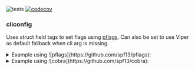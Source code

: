 ![tests](https://github.com/aweis89/cliconfig/workflows/Test/badge.svg?branch=main)
[![codecov](https://codecov.io/gh/aweis89/cliconfig/branch/main/graph/badge.svg?token=5VPE4QXYWA)](https://codecov.io/gh/aweis89/cliconfig)
### cliconfig
Uses struct field tags to set flags using [pflags](https://github.com/spf13/pflags).
Can also be set to use Viper as default fallback when cli arg is missing.

<details>
<summary>Example using ![pflags](https://github.com/spf13/pflags):</summary>
```console
$ bat main.go
```	
```go
package main

import (
        "fmt"

        "github.com/aweis89/cliconfig"
        "github.com/spf13/pflag"
)

type config struct {
        Port     int    `arg:"port" short:"p" desc:"sets server port"`
        Password string `arg:"password" desc:"my super secret password"`
}

func main() {
        c := config{}
        cliconfig.SetFlags(pflag.CommandLine, c)
        pflag.Parse()
        cliconfig.Populate(pflag.CommandLine, &c, cliconfig.Opts{})
        fmt.Printf("Populated struct values from cli with viper fallback: %+v\n", c)
}
```	
```console
$ go run ./main.go --help
Usage of /tmp/go-build389349699/b001/exe/basic:
      --password string   my super secret password
  -p, --port int          sets server port

$ go run ./main.go --password secret --port 8080
Populated struct values from cli with viper fallback: {Port:8080 Password:secret}
```	
</details>

<details>
<summary>Example using ![cobra](https://github.com/spf13/cobra):</summary>

```console
$ bat main.go
```	
```go
package main

import (
	"fmt"

	"github.com/aweis89/cliconfig"
	"github.com/spf13/cobra"
)

type myStruct struct {
	// The arg tag is used as the CLI name and Viper lookup key when binding to viper, see below.
	SomeArg string `arg:"foo-arg" short:"f" desc:"does fooing stuff"`
	// By default all args are required to be set, either by the CLI or viper config when binding to viper
	Optional string   `arg:"some-optional-arg" required:"false"`
	Slice    []string `arg:"my-slice"`
	Bool     bool     `arg:"my-bool"`
	Int      int      `arg:"my-int"`
}

func main() {
	cmd := &cobra.Command{
		Use: "testcmd",
		PreRunE: func(cmd *cobra.Command, args []string) error {
			// When an arg is not set on the CLI, the arg will get set to the viper lookup value (using the global viper instance).
			// Bind all args to viper keys using prefix-<arg> and env vars PREFIX_<upcased arg>.
			// For example, in this case a viper registered config with `prefix-foo-arg` or an env variable of `PREFIX_FOO_ARG` will be used
			// assuming `--foo-arg` is not specified on the CLI.
			return cliconfig.ViperSetFlags(cmd.Flags(), "prefix")

		},
		RunE: func(cmd *cobra.Command, args []string) error {
			ms := myStruct{}
			if err := cliconfig.Populate(cmd.Flags(), &ms); err != nil {
				return err
			}
			fmt.Printf("Populated struct: %+v\n", ms)
			return nil
		},
	}
	panicIfErr(cliconfig.SetFlags(cmd.Flags(), myStruct{}))
	panicIfErr(cmd.Execute())
}

func panicIfErr(err error) {
	if err != nil {
		panic(err)
	}
}
```
```console
$ go run ./ --help
Usage:
  testcmd [flags]

Flags:
  -f, --foo-arg string             does fooing stuff
  -h, --help                       help for testcmd
      --my-bool
      --my-int int
      --my-slice stringArray
      --some-optional-arg string

$ go run ./
Error: required flag(s) "foo-arg", "my-bool", "my-int", "my-slice" not set
Usage:
  testcmd [flags]

Flags:
  -f, --foo-arg string             does fooing stuff
  -h, --help                       help for testcmd
      --my-bool
      --my-int int
      --my-slice stringArray
      --some-optional-arg string

$ go run ./ --foo-arg cli --my-bool --my-int 10 --my-slice one --my-slice two
Populated struct: {SomeArg:cli Optional: Slice:[one two] Bool:true Int:10}

# For viper usage, first setup viper
$ cat <<EOF >> ./main.go
func init() {
	viper.SetConfig("config")
	panicIfErr(viper.ReadInConfig())
}
EOF

# Add cli args to config.yaml with prefix specified in PreRunE `ViperSetFlags`
$ cat <<EOF > config.yaml
prefix-my-int: 88
prefix-my-bool: true
prefix-my-slice:
- one
- two
EOF

$ go run ./
Populated struct: {SomeArg:cli Optional: Slice:[one two] Bool:true Int:10}
```
</details>

